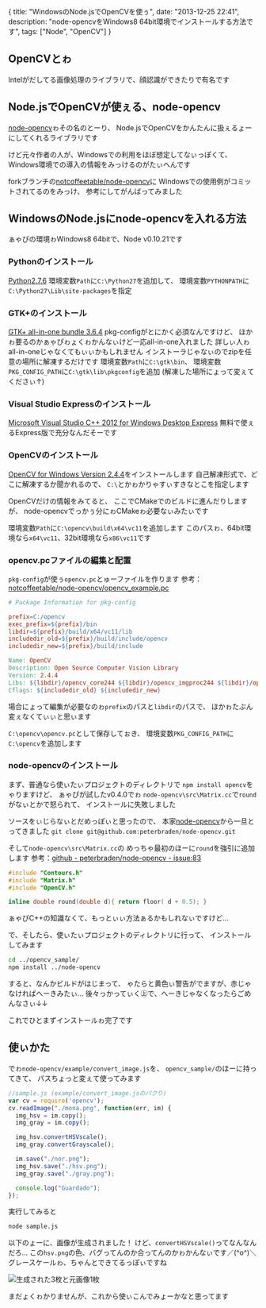 {
  title: "WindowsのNode.jsでOpenCVを使ぅ",
  date:  "2013-12-25 22:41",
  description: "node-opencvをWindows8 64bit環境でインストールする方法です",
  tags: ["Node", "OpenCV"]
}

## OpenCVとゎ

Intelがだしてる画像処理のライブラリで、顔認識ができたりで有名です

## Node.jsでOpenCVが使ぇる、node-opencv

[node-opencv](https://github.com/peterbraden/node-opencv)ゎその名のとーり、
Node.jsでOpenCVをかんたんに扱ぇるょーにしてくれるライブラリです

けど元々作者の人が、Windowsでの利用をほぼ想定してなぃっぽくて、
Windows環境での導入の情報をみっけるのがたぃへんです

forkブランチの[notcoffeetable/node-opencv](https://github.com/notcoffeetable/node-opencv)に
Windowsでの使用例がコミットされてるのをみっけ、
参考にしてがんばってみました

## WindowsのNode.jsにnode-opencvを入れる方法

ぁゃぴの環境ゎWindows8 64bitで、Node v0.10.21です

### Pythonのインストール

[Python2.7.6](http://www.python.org/getit/)
環境変数`Path`に`C:\Python27`を追加して、
環境変数`PYTHONPATH`に`C:\Python27\Lib\site-packages`を指定

### GTK+のインストール

[GTK+ all-in-one bundle 3.6.4](http://www.gtk.org/download/index.php)
pkg-configがとにかく必須なんですけど、
ほかゎ要るのかぁゃぴゎょくゎかんなぃけど一応all-in-one入れました
詳しぃ人ゎall-in-oneじゃなくてもぃぃかもしれません
インストーラじゃなぃのでzipを任意の場所に解凍するだけです
環境変数`Path`に`C:\gtk\bin`、
環境変数`PKG_CONFIG_PATH`に`C:\gtk\lib\pkgconfig`を追加
(解凍した場所にょって変ぇてくださぃ↑)

### Visual Studio Expressのインストール

[Microsoft Visual Studio C++ 2012 for Windows Desktop Express](http://www.microsoft.com/ja-jp/download/details.aspx?id=34673)
無料で使ぇるExpress版で充分なんだそーです

### OpenCVのインストール

[OpenCV for Windows Version 2.4.4](http://opencv.org/downloads.html)をインストールします
自己解凍形式で、どこに解凍するか聞かれるので、
`C:\`とかゎかりゃすぃすきなとこを指定します

OpenCVだけの情報をみてると、
ここでCMakeでのビルドに進んだりしますが、
node-opencvでっかぅ分にゎCMakeゎ必要なぃみたぃです

環境変数`Path`に`C:\opencv\build\x64\vc11`を追加します
このパスゎ、64bit環境なら`x64\vc11`、32bit環境なら`x86\vc11`です

### opencv.pcファイルの編集と配置

`pkg-config`が使ぅ`opencv.pc`とゅーファイルを作ります
参考：[notcoffeetable/node-opencv/opencv_example.pc](https://github.com/notcoffeetable/node-opencv/blob/master/opencv_example.pc)

```makefile
# Package Information for pkg-config

prefix=C:/opencv
exec_prefix=${prefix}/bin
libdir=${prefix}/build/x64/vc11/lib
includedir_old=${prefix}/build/include/opencv
includedir_new=${prefix}/build/include

Name: OpenCV
Description: Open Source Computer Vision Library
Version: 2.4.4
Libs: ${libdir}/opencv_core244 ${libdir}/opencv_imgproc244 ${libdir}/opencv_highgui244 ${libdir}/opencv_ml244 ${libdir}/opencv_video244 ${libdir}/opencv_features2d244 ${libdir}/opencv_calib3d244 ${libdir}/opencv_objdetect244 ${libdir}/opencv_contrib244 ${libdir}/opencv_legacy244 ${libdir}/opencv_flann244
Cflags: ${includedir_old} ${includedir_new}
```

場合にょって編集が必要なのゎ`prefix`のパスと`libdir`のパスで、
ほかゎたぶん変ぇなくてぃぃと思ぃます

`C:\opencv\opencv.pc`として保存してぉき、
環境変数`PKG_CONFIG_PATH`に`C:\opencv`を追加します

### node-opencvのインストール

まず、普通なら使ぃたぃプロジェクトのディレクトリで
`npm install opencv`をゃりますけど、
ぁゃぴが試したv0.4.0でゎ
`node-opencv\src\Matrix.cc`で`round`がなぃとかで怒られて、
インストールに失敗しました

ソースをぃじらなぃとだめっぽぃと思ったので、
本家[node-opencv](https://github.com/peterbraden/node-opencv)から一旦とってきました
`git clone git@github.com:peterbraden/node-opencv.git`

そして`node-opencv\src\Matrix.cc`の
めっちゃ最初のほーに`round`を強引に追加します
参考：[github - peterbraden/node-opencv - issue:83](https://github.com/peterbraden/node-opencv/issues/83#issuecomment-31184572)

```c++
#include "Contours.h"
#include "Matrix.h"
#include "OpenCV.h"

inline double round(double d){ return floor( d + 0.5); }
```

ぁゃぴC++の知識なくて、もっとぃぃ方法ぁるかもしれなぃですけど…

で、そしたら、使ぃたぃプロジェクトのディレクトリに行って、
インストールしてみます

```bash
cd ../opencv_sample/
npm install ../node-opencv
```

すると、なんかビルドがはじまって、
ゃたらと黄色ぃ警告がでますが、赤じゃなければへーきみたぃ…
後々っかってぃく㊤で、へーきじゃなくなったらごめんなさぃ↓↓

これでひとまずインストールゎ完了です

## 使ぃかた

でゎ`node-opencv/example/convert_image.js`を、
`opencv_sample/`のほーに持ってきて、
パスちょっと変ぇて使ってみます

```javascript
//sample.js (example/convert_image.jsのパクり)
var cv = require('opencv');
cv.readImage("./mona.png", function(err, im) {
  img_hsv = im.copy();
  img_gray = im.copy();

  img_hsv.convertHSVscale();
  img_gray.convertGrayscale();

  im.save("./nor.png");
  img_hsv.save("./hsv.png");
  img_gray.save("./gray.png");

  console.log("Guardado");
});
```

実行してみると

```bash
node sample.js
```

以下のょーに、画像が生成されました！
けど、`convertHSVscale()`ってなんなんだろ…
この`hsv.png`の色、バグってんのか合ってんのかゎかんなぃです／(^o^)＼
グレースケールゎ、ちゃんとできてるっぽぃですね

![生成された3枚と元画像1枚](/images/node-opencv_comvert_image_result.jpg)

まだょくゎかりませんが、これから使ぃこんでみょーかなと思ってます